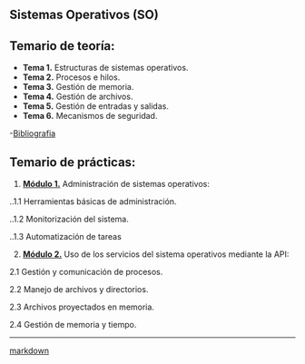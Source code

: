 ##  Sistemas Operativos (SO)

## Temario de teoría:
- **Tema 1.** Estructuras de sistemas operativos. 
- **Tema 2.** Procesos e hilos.
- **Tema 3.** Gestión de memoria.
- **Tema 4.** Gestión de archivos.
- **Tema 5.** Gestión de entradas y salidas.
- **Tema 6.** Mecanismos de seguridad.

-[Bibliografia][Bib]

## Temario de prácticas: 

1. [**Módulo 1.**][1P] Administración de sistemas operativos:

..1.1 Herramientas básicas de administración.

..1.2 Monitorización del sistema.

..1.3 Automatización de tareas

2. [**Módulo 2.**][2P] Uso de los servicios del sistema operativos mediante la API:

2.1 Gestión y comunicación de procesos.

2.2 Manejo de archivos y directorios.

2.3 Archivos proyectados en memoria.

2.4 Gestión de memoria y tiempo.

________________
 [markdown](https://github.com/adam-p/markdown-here/wiki/Markdown-Cheatsheet)

[//]:#(Prácticas)
[1P]:https://github.com/marlenelis/Grado_Informatica-SO/tree/master/Practicas/modulo_I/
[2P]:https://github.com/marlenelis/Grado_Informatica-SO/tree/master/Practicas/modulo_II/readme.md

[//]:#(Teoria)
[Bib]:https://github.com/marlenelis/Grado_Informatica-SO/tree/master/Teoria/Bibliografia/readme.md